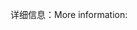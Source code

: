 <span data-ttu-id="9ee9b-101">详细信息：</span><span class="sxs-lookup"><span data-stu-id="9ee9b-101">More information:</span></span>